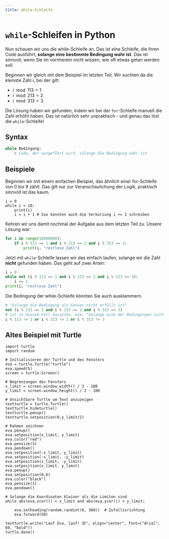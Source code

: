 ```yaml
---
title: while-Schleife
---
```

# `while`-Schleifen in Python

Nun schauen wir uns die while-Schleife an. Das ist eine Schleife, die Ihren Code ausführt, **solange eine bestimmte Bedingung wahr ist**. Das ist sinnvoll, wenn Sie im vornherein nicht wissen, wie oft etwas getan werden soll.

Beginnen wir gleich mit dem Beispiel im letzten Teil. Wir suchten da die kleinste Zahl $i$, bei der gilt:
- $i \mod{113} = 1$
- $i \mod{213} = 2$
- $i \mod{313} = 3$

Die Lösung haben wir gefunden, indem wir bei der `for`-Schleife manuell die Zahl erhöht haben. Das ist natürlich sehr unpraktisch - und genau das löst die `while`-Schleife!

## Syntax

```python
while Bedingung:
    # Code, der ausgeführt wird, solange die Bedingung wahr ist
```

## Beispiele

Beginnen wir mit einem einfachen Beispiel, das ähnlich einer for-Schleife von 0 bis 9 zählt. Das gilt nur zur Veranschaulichung der Logik, praktisch sinnvoll ist das kaum.

```turtle
i = 0
while i < 10:
    print(i)
    i = i + 1 # Sie könnten auch die Verkürzung i += 1 schreiben
```

Kehren wir uns damit nochmal der Aufgabe aus dem letzten Teil zu. Unsere Lösung war:

```python
for i in range(10000000):
    if i % 113 == 1 and i % 213 == 2 and i % 313 == 3:
        print(i, "restlose Zahl")
```

Jetzt mit `while`-Schleife lassen wir das einfach laufen, solange wir die Zahl **nicht** gefunden haben. Das geht auf zwei Arten:

```python
i = 0
while not (i % 113 == 1 and i % 213 == 2 and i % 313 == 3):
    i += 1
print(i, "restlose Zahl")
```

Die Bedingung der while-Schleife könnten Sie auch ausklammern.

```python
# "Solange die Bedingung als Ganzes nicht erfüllt ist"
not (i % 113 == 1 and i % 213 == 2 and i % 313 == 3)
# ist in diesem Fall dasselbe, wie: "Solange eine der Bedingungen nicht erfüllt ist"
i % 113 != 1 or i % 213 != 2 or i % 313 != 3
```

## Altes Beispiel mit Turtle

```turtle
import turtle
import random

# Initialisieren der Turtle und des Fensters
eva = turtle.Turtle("turtle")
eva.speed(5)
screen = turtle.Screen()

# Begrenzungen des Fensters
x_limit = screen.window_width() / 2 - 100
y_limit = screen.window_height() / 2 - 100

# Unsichtbare Turtle um Text anzuzeigen
textturtle = turtle.Turtle()
textturtle.hideturtle()
textturtle.penup()
textturtle.setposition(0,y_limit/2)

# Rahmen zeichnen
eva.penup()
eva.setposition(x_limit, y_limit)
eva.color("red")
eva.pensize(3)
eva.pendown()
eva.setposition(-x_limit, y_limit)
eva.setposition(-x_limit, -y_limit)
eva.setposition(x_limit, -y_limit)
eva.setposition(x_limit, y_limit)
eva.penup()
eva.setposition(0,0)
eva.color("black")
eva.pensize(1)
eva.pendown()

# Solange die Koordinaten kleiner als die Limiten sind
while abs(eva.xcor()) < x_limit and abs(eva.ycor()) < y_limit:

    eva.setheading(random.randint(0, 360))  # Zufallssrichtung
    eva.forward(50) 

textturtle.write("Lauf Eva, lauf! 😍", align="center", font=("Arial", 60, "bold"))
turtle.done()

```
